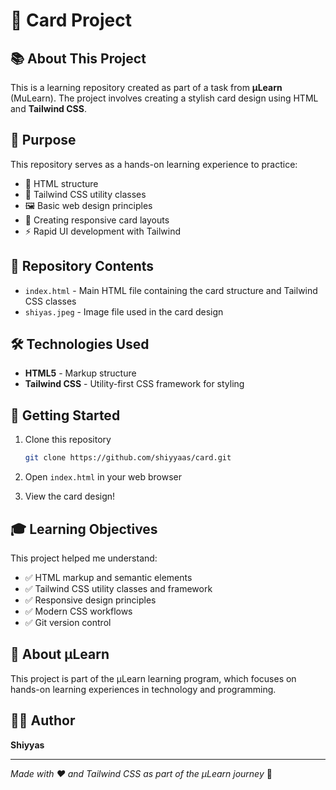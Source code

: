 # 🎴 Card Project

## 📚 About This Project

This is a learning repository created as part of a task from **μLearn** (MuLearn). The project involves creating a stylish card design using HTML and **Tailwind CSS**.

## 🎯 Purpose

This repository serves as a hands-on learning experience to practice:
- 📝 HTML structure
- 🎨 Tailwind CSS utility classes
- 🖼️ Basic web design principles
- 📱 Creating responsive card layouts
- ⚡ Rapid UI development with Tailwind

## 📂 Repository Contents

- `index.html` - Main HTML file containing the card structure and Tailwind CSS classes
- `shiyas.jpeg` - Image file used in the card design

## 🛠️ Technologies Used

- **HTML5** - Markup structure
- **Tailwind CSS** - Utility-first CSS framework for styling

## 🚀 Getting Started

1. Clone this repository

   ```bash
   git clone https://github.com/shiyyaas/card.git
   ```
2. Open `index.html` in your web browser
3. View the card design!

## 🎓 Learning Objectives

This project helped me understand:
- ✅ HTML markup and semantic elements
- ✅ Tailwind CSS utility classes and framework
- ✅ Responsive design principles
- ✅ Modern CSS workflows
- ✅ Git version control

## 🤝 About μLearn

This project is part of the μLearn learning program, which focuses on hands-on learning experiences in technology and programming.

## 👨‍💻 Author

**Shiyyas**

---

*Made with ❤️ and Tailwind CSS as part of the μLearn journey* 🌟
